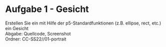 # Aufgabe 1 - Gesicht

Erstellen Sie ein mit Hilfe der p5-Standardfunktionen (z.B. ellipse, rect, etc.) ein Gesicht \
Abgabe: Quellcode, Screenshot \
Ordner: CC-SS22/<nachname-vorname>/01-portrait